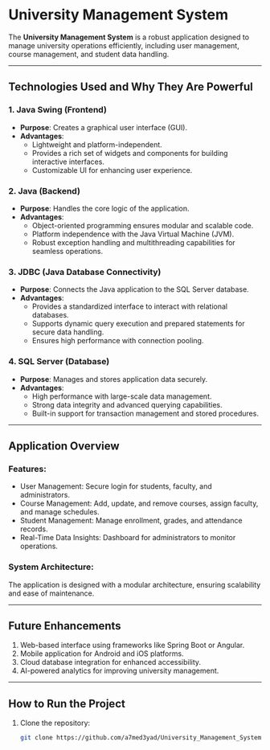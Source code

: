 # University Management System

The **University Management System** is a robust application designed to manage university operations efficiently, including user management, course management, and student data handling.

---

## Technologies Used and Why They Are Powerful

### 1. **Java Swing (Frontend)**
   - **Purpose**: Creates a graphical user interface (GUI).
   - **Advantages**:
     - Lightweight and platform-independent.
     - Provides a rich set of widgets and components for building interactive interfaces.
     - Customizable UI for enhancing user experience.

### 2. **Java (Backend)**
   - **Purpose**: Handles the core logic of the application.
   - **Advantages**:
     - Object-oriented programming ensures modular and scalable code.
     - Platform independence with the Java Virtual Machine (JVM).
     - Robust exception handling and multithreading capabilities for seamless operations.

### 3. **JDBC (Java Database Connectivity)**
   - **Purpose**: Connects the Java application to the SQL Server database.
   - **Advantages**:
     - Provides a standardized interface to interact with relational databases.
     - Supports dynamic query execution and prepared statements for secure data handling.
     - Ensures high performance with connection pooling.

### 4. **SQL Server (Database)**
   - **Purpose**: Manages and stores application data securely.
   - **Advantages**:
     - High performance with large-scale data management.
     - Strong data integrity and advanced querying capabilities.
     - Built-in support for transaction management and stored procedures.

---

## Application Overview

### **Features**:
- User Management: Secure login for students, faculty, and administrators.
- Course Management: Add, update, and remove courses, assign faculty, and manage schedules.
- Student Management: Manage enrollment, grades, and attendance records.
- Real-Time Data Insights: Dashboard for administrators to monitor operations.

### **System Architecture**:
The application is designed with a modular architecture, ensuring scalability and ease of maintenance.

---

## Future Enhancements
1. Web-based interface using frameworks like Spring Boot or Angular.
2. Mobile application for Android and iOS platforms.
3. Cloud database integration for enhanced accessibility.
4. AI-powered analytics for improving university management.

---

## How to Run the Project
1. Clone the repository:
   ```bash
   git clone https://github.com/a7med3yad/University_Management_System.git
